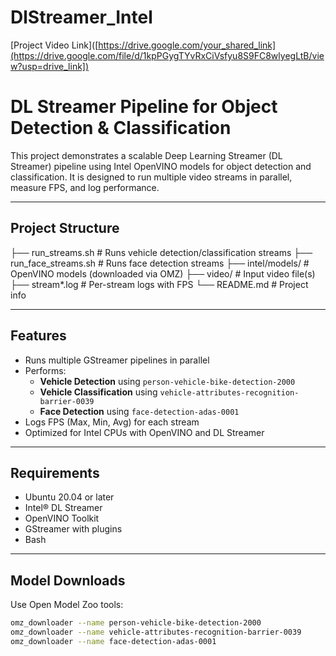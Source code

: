 # DlStreamer_Intel
[Project Video Link]([https://drive.google.com/your_shared_link](https://drive.google.com/file/d/1kpPGygTYvRxCiVsfyu8S9FC8wlyegLtB/view?usp=drive_link])

#  DL Streamer Pipeline for Object Detection & Classification

This project demonstrates a scalable Deep Learning Streamer (DL Streamer) pipeline using Intel OpenVINO models for object detection and classification. It is designed to run multiple video streams in parallel, measure FPS, and log performance.

---

## Project Structure

├── run_streams.sh # Runs vehicle detection/classification streams
├── run_face_streams.sh # Runs face detection streams
├── intel/models/ # OpenVINO models (downloaded via OMZ)
├── video/ # Input video file(s)
├── stream*.log # Per-stream logs with FPS
└── README.md # Project info


---

## Features

- Runs multiple GStreamer pipelines in parallel
- Performs:
  - **Vehicle Detection** using `person-vehicle-bike-detection-2000`
  - **Vehicle Classification** using `vehicle-attributes-recognition-barrier-0039`
  - **Face Detection** using `face-detection-adas-0001`
- Logs FPS (Max, Min, Avg) for each stream
- Optimized for Intel CPUs with OpenVINO and DL Streamer

---

## Requirements

- Ubuntu 20.04 or later
- Intel® DL Streamer
- OpenVINO Toolkit
- GStreamer with plugins
- Bash

---

##  Model Downloads

Use Open Model Zoo tools:

```bash
omz_downloader --name person-vehicle-bike-detection-2000
omz_downloader --name vehicle-attributes-recognition-barrier-0039
omz_downloader --name face-detection-adas-0001
